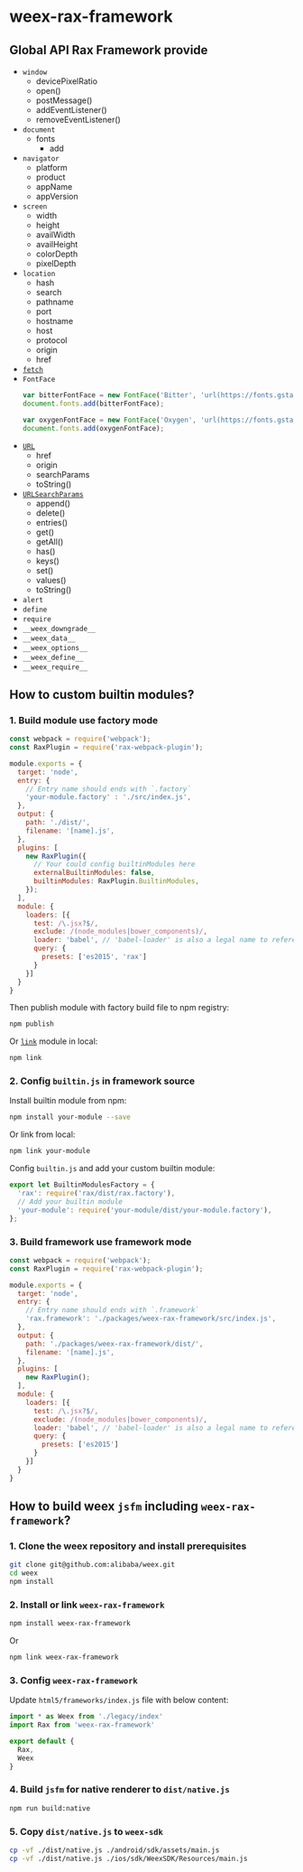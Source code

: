 # weex-rax-framework

## Global API Rax Framework provide

* `window`
  * devicePixelRatio
  * open()
  * postMessage()
  * addEventListener()
  * removeEventListener()
* `document`
  * fonts
    * add
* `navigator`
  * platform
  * product
  * appName
  * appVersion
* `screen`
  * width
  * height
  * availWidth
  * availHeight
  * colorDepth
  * pixelDepth
* `location`
  * hash
  * search
  * pathname
  * port
  * hostname
  * host
  * protocol
  * origin
  * href
* [`fetch`](https://developer.mozilla.org/en-US/docs/Web/API/fetch)
* `FontFace`
  ```js
  var bitterFontFace = new FontFace('Bitter', 'url(https://fonts.gstatic.com/s/bitter/v7/HEpP8tJXlWaYHimsnXgfCOvvDin1pK8aKteLpeZ5c0A.woff2)');
  document.fonts.add(bitterFontFace);

  var oxygenFontFace = new FontFace('Oxygen', 'url(https://fonts.gstatic.com/s/oxygen/v5/qBSyz106i5ud7wkBU-FrPevvDin1pK8aKteLpeZ5c0A.woff2)');
  document.fonts.add(oxygenFontFace);
  ```
* [`URL`](https://developer.mozilla.org/en-US/docs/Web/API/URL)
  * href
  * origin
  * searchParams
  * toString()
* [`URLSearchParams`](https://developer.mozilla.org/en-US/docs/Web/API/URLSearchParams)
  * append()
  * delete()
  * entries()
  * get()
  * getAll()
  * has()
  * keys()
  * set()
  * values()
  * toString()
* `alert`
* `define`
* `require`
* `__weex_downgrade__`
* `__weex_data__`
* `__weex_options__`
* `__weex_define__`
* `__weex_require__`

## How to custom builtin modules?

### 1. Build module use factory mode

```js
const webpack = require('webpack');
const RaxPlugin = require('rax-webpack-plugin');

module.exports = {
  target: 'node',
  entry: {
    // Entry name should ends with `.factory`
    'your-module.factory' : './src/index.js',
  },
  output: {
    path: './dist/',
    filename: '[name].js',
  },
  plugins: [
    new RaxPlugin({
      // Your could config builtinModules here
      externalBuiltinModules: false,
      builtinModules: RaxPlugin.BuiltinModules,
    });
  ],
  module: {
    loaders: [{
      test: /\.jsx?$/,
      exclude: /(node_modules|bower_components)/,
      loader: 'babel', // 'babel-loader' is also a legal name to reference
      query: {
        presets: ['es2015', 'rax']
      }
    }]
  }
}
```

Then publish module with factory build file to npm registry:
```sh
npm publish
```

Or [`link`](https://docs.npmjs.com/cli/link) module in local:
```sh
npm link
```

### 2. Config `builtin.js` in framework source

Install builtin module from npm:
```sh
npm install your-module --save
```

Or link from local:
```sh
npm link your-module
```

Config `builtin.js` and add your custom builtin module:
```js
export let BuiltinModulesFactory = {
  'rax': require('rax/dist/rax.factory'),
  // Add your builtin module
  'your-module': require('your-module/dist/your-module.factory'),
};
```

### 3. Build framework use framework mode

```js
const webpack = require('webpack');
const RaxPlugin = require('rax-webpack-plugin');

module.exports = {
  target: 'node',
  entry: {
    // Entry name should ends with `.framework`
    'rax.framework': './packages/weex-rax-framework/src/index.js',
  },
  output: {
    path: './packages/weex-rax-framework/dist/',
    filename: '[name].js',
  },
  plugins: [
    new RaxPlugin();
  ],
  module: {
    loaders: [{
      test: /\.jsx?$/,
      exclude: /(node_modules|bower_components)/,
      loader: 'babel', // 'babel-loader' is also a legal name to reference
      query: {
        presets: ['es2015']
      }
    }]
  }
}
```

## How to build weex `jsfm` including `weex-rax-framework`?

### 1. Clone the weex repository and install prerequisites

```sh
git clone git@github.com:alibaba/weex.git
cd weex
npm install
```

### 2. Install or link `weex-rax-framework`

```sh
npm install weex-rax-framework
```
Or

```sh
npm link weex-rax-framework
```

### 3. Config `weex-rax-framework`

Update `html5/frameworks/index.js` file with below content:

```js
import * as Weex from './legacy/index'
import Rax from 'weex-rax-framework'

export default {
  Rax,
  Weex
}
```

### 4. Build `jsfm` for native renderer to `dist/native.js`

```sh
npm run build:native
```

### 5. Copy `dist/native.js` to `weex-sdk`

```sh
cp -vf ./dist/native.js ./android/sdk/assets/main.js
cp -vf ./dist/native.js ./ios/sdk/WeexSDK/Resources/main.js
```
